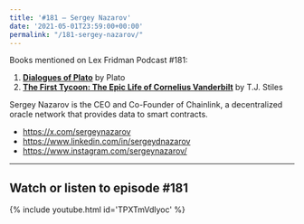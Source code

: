 ```yaml
---
title: '#181 – Sergey Nazarov'
date: '2021-05-01T23:59:00+00:00'
permalink: "/181-sergey-nazarov/"
---
```


Books mentioned on Lex Fridman Podcast #181:

1. <b><a href="https://amzn.to/3v3BmDK" target="_blank" rel="sponsored noopener noreferrer">Dialogues of Plato</a></b> by Plato
2. <b><a href="https://amzn.to/3FBHmIJ" target="_blank" rel="sponsored noopener noreferrer">The First Tycoon: The Epic Life of Cornelius Vanderbilt</a></b> by T.J. Stiles

<!--more-->

Sergey Nazarov is the CEO and Co-Founder of Chainlink, a decentralized oracle network that provides data to smart contracts.

- <a href="https://x.com/sergeynazarov" target="_blank">https://x.com/sergeynazarov</a>
- <a href="https://www.linkedin.com/in/sergeydnazarov" target="_blank">https://www.linkedin.com/in/sergeydnazarov</a>
- <a href="https://www.instagram.com/sergeynazarov/" target="_blank">https://www.instagram.com/sergeynazarov/</a>

- - - - - -

## Watch or listen to episode #181

{% include youtube.html id='TPXTmVdlyoc' %}